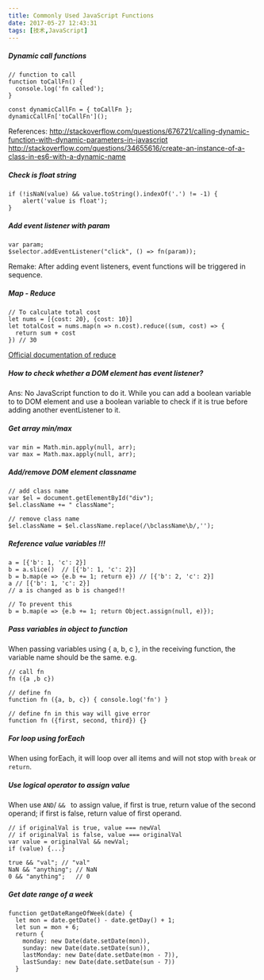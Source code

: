 ```yaml
---
title: Commonly Used JavaScript Functions
date: 2017-05-27 12:43:31
tags: [技术,JavaScript]
---
```

<!-- more -->

##### Dynamic call functions

```
// function to call
function toCallFn() {
  console.log('fn called');
}

const dynamicCallFn = { toCallFn };
dynamicCallFn['toCallFn']();
```
References:
http://stackoverflow.com/questions/676721/calling-dynamic-function-with-dynamic-parameters-in-javascript
http://stackoverflow.com/questions/34655616/create-an-instance-of-a-class-in-es6-with-a-dynamic-name


##### Check is float string

```
if (!isNaN(value) && value.toString().indexOf('.') != -1) {
    alert('value is float');
}​
```

##### Add event listener with param
```
var param;
$selector.addEventListener("click", () => fn(param));
```
Remake: After adding event listeners, event functions will be triggered in sequence.

##### Map - Reduce
```
// To calculate total cost
let nums = [{cost: 20}, {cost: 10}]
let totalCost = nums.map(n => n.cost).reduce((sum, cost) => {
  return sum + cost
}) // 30

```
[Official documentation of reduce](https://developer.mozilla.org/en/docs/Web/JavaScript/Reference/Global_Objects/Array/reduce?v=example)

##### How to check whether a DOM element has event listener?
Ans: No JavaScript function to do it. While you can add a boolean variable to to DOM element and use a boolean variable to check if it is true before adding another eventListener to it.

##### Get array min/max
```
var min = Math.min.apply(null, arr);
var max = Math.max.apply(null, arr);
```

##### Add/remove DOM element classname
```
// add class name
var $el = document.getElementById("div");
$el.className += " className";

// remove class name
$el.className = $el.className.replace(/\bclassName\b/,'');
```

##### Reference value variables !!!
```
a = [{'b': 1, 'c': 2}]
b = a.slice()  // [{'b': 1, 'c': 2}]
b = b.map(e => {e.b += 1; return e}) // [{'b': 2, 'c': 2}]
a // [{'b': 1, 'c': 2}]
// a is changed as b is changed!!

// To prevent this
b = b.map(e => {e.b += 1; return Object.assign(null, e)});
```

##### Pass variables in object to function
When passing variables using { a, b, c }, in the receiving function, the variable name should be the same. e.g.
```
// call fn
fn ({a ,b c})

// define fn
function fn ({a, b, c}) { console.log('fn') }

// define fn in this way will give error
function fn ({first, second, third}) {}
```

##### For loop using forEach
When using forEach, it will loop over all items and will not stop with `break` or   `return`.

##### Use logical operator to assign value
When use `AND`/ `&& ` to assign value, if first is true, return value of  the second operand; if first is false, return value of first operand.
```
// if originalVal is true, value === newVal
// if originalVal is false, value === originalVal
var value = originalVal && newVal;
if (value) {...}

true && "val"; // "val"
NaN && "anything"; // NaN
0 && "anything";   // 0
```

##### Get date range of a week
```
function getDateRangeOfWeek(date) {
  let mon = date.getDate() - date.getDay() + 1;
  let sun = mon + 6;
  return {
    monday: new Date(date.setDate(mon)),
    sunday: new Date(date.setDate(sun)),
    lastMonday: new Date(date.setDate(mon - 7)),
    lastSunday: new Date(date.setDate(sun - 7))
  }
```
